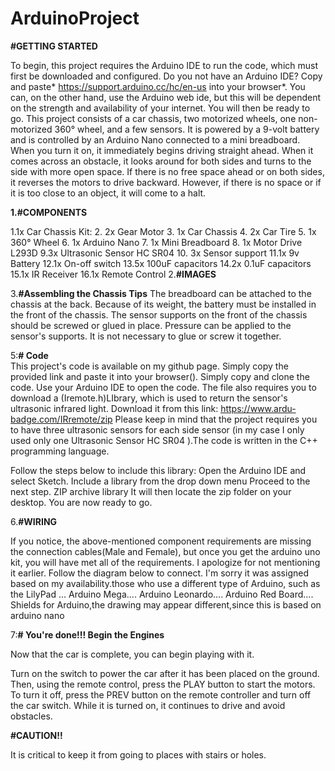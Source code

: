 # ArduinoProject
**#GETTING STARTED**

To begin, this project requires the Arduino IDE to run the code, which must first be downloaded and configured. Do you not have an Arduino IDE? Copy and paste* https://support.arduino.cc/hc/en-us into your browser*. You can, on the other hand, use the Arduino web ide, but this will be dependent on the strength and availability of your internet. You will then be ready to go.
This project consists of a car chassis, two motorized wheels, one non-motorized 360° wheel, and a few sensors. It is powered by a 9-volt battery and is controlled by an Arduino Nano connected to a mini breadboard. When you turn it on, it immediately begins driving straight ahead. When it comes across an obstacle, it looks around for both sides and turns to the side with more open space. If there is no free space ahead or on both sides, it reverses the motors to drive backward. However, if there is no space or if it is too close to an object, it will come to a halt.


**1.#COMPONENTS**


1.1x Car Chassis Kit:
2.  2x Gear Motor
3.  1x Car Chassis
4.  2x Car Tire
5.  1x 360° Wheel
 6. 1x Arduino Nano
 7. 1x Mini Breadboard
8.  1x Motor Drive L293D
9.3x Ultrasonic Sensor HC SR04
10.  3x Sensor support 
 11.1x 9v Battery
 12.1x On-off switch
 13.5x 100uF capacitors
  14.2x 0.1uF capacitors
   15.1x IR Receiver
   16.1x Remote Control
2.**#IMAGES**
 





3.**#Assembling the Chassis Tips**
The breadboard can be attached to the chassis at the back.
Because of its weight, the battery must be installed in the front of the chassis.
The sensor supports on the front of the chassis should be screwed or glued in place.
Pressure can be applied to the sensor's supports. It is not necessary to glue or screw it together.



5:**# Code**
<br>
This project's code is available on my github page. Simply copy the provided link and paste it into your browser(). Simply copy and clone the code. Use your Arduino IDE to open the code. The file also requires you to download a (Iremote.h)LIbrary, which is used to return the sensor's ultrasonic infrared light. Download it from this link: https://www.ardu-badge.com/IRremote/zip
Please keep in mind that the project requires you to have three ultrasonic sensors for each side sensor (in my case I only used only one Ultrasonic Sensor HC SR04 ).The code is written in the C++ programming language.


Follow the steps below to include this library:
Open the Arduino IDE and select Sketch.
Include a library from the drop down menu
Proceed to the next step.
ZIP archive library
It will then locate the zip folder on your desktop.
You are now ready to go.



6.**#WIRING**

If you notice, the above-mentioned component requirements are missing the connection cables(Male and Female), but once you get the arduino uno kit, you will have met all of the requirements. I apologize for not mentioning it earlier. Follow the diagram below to connect. I'm sorry it was assigned based on my availability.those who use a different type of Arduino, such as the LilyPad ... Arduino Mega.... Arduino Leonardo.... Arduino Red Board....
Shields for Arduino,the  drawing may appear different,since this is based on arduino nano














 7:**# You're done!!! Begin the Engines**


Now that the car is complete, you can begin playing with it.

Turn on the switch to power the car after it has been placed on the ground. Then, using the remote control, press the PLAY button to start the motors. To turn it off, press the PREV button on the remote controller and turn off the car switch. While it is turned on, it continues to drive and avoid obstacles.



**#CAUTION!!**


It is critical to keep it from going to places with stairs or holes.        
